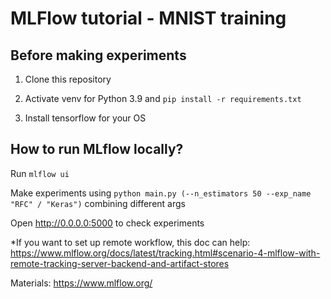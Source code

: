 # MLFlow tutorial - MNIST training 

## Before making experiments

1. Clone this repository

2. Activate venv for Python 3.9 and `pip install -r requirements.txt` 

3. Install tensorflow for your OS


## How to run MLflow locally?

Run `mlflow ui`

Make experiments using `python main.py (--n_estimators 50 --exp_name "RFC" / "Keras")` combining different args

Open http://0.0.0.0:5000 to check experiments

*If you want to set up remote workflow, this doc can help: https://www.mlflow.org/docs/latest/tracking.html#scenario-4-mlflow-with-remote-tracking-server-backend-and-artifact-stores

Materials:
https://www.mlflow.org/

